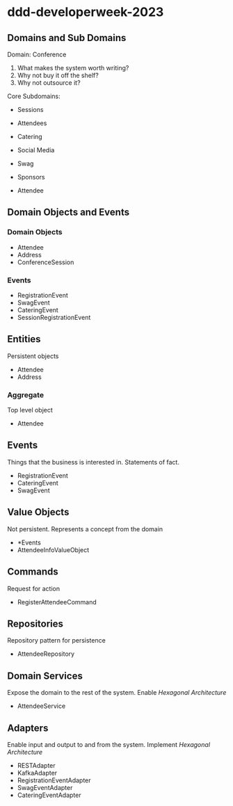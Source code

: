 # ddd-developerweek-2023

## Domains and Sub Domains

Domain: Conference

1. What makes the system worth writing?
2. Why not buy it off the shelf?
3. Why not outsource it?

Core Subdomains:
- Sessions
- Attendees
- Catering
- Social Media
- Swag
- Sponsors

- Attendee

## Domain Objects and Events
### Domain Objects
- Attendee
- Address
- ConferenceSession
### Events
- RegistrationEvent
- SwagEvent
- CateringEvent
- SessionRegistrationEvent

## Entities
Persistent objects
- Attendee
- Address

### Aggregate
Top level object
- Attendee

## Events
Things that the business is interested in.  Statements of fact.
- RegistrationEvent
- CateringEvent
- SwagEvent

## Value Objects
Not persistent.  Represents a concept from the domain
- *Events
- AttendeeInfoValueObject

## Commands
Request for action
- RegisterAttendeeCommand

## Repositories
Repository pattern for persistence
- AttendeeRepository

## Domain Services
Expose the domain to the rest of the system.  Enable *Hexagonal Architecture*
- AttendeeService

## Adapters
Enable input and output to and from the system. Implement *Hexagonal Architecture*
- RESTAdapter
- KafkaAdapter
- RegistrationEventAdapter
- SwagEventAdapter
- CateringEventAdapter
